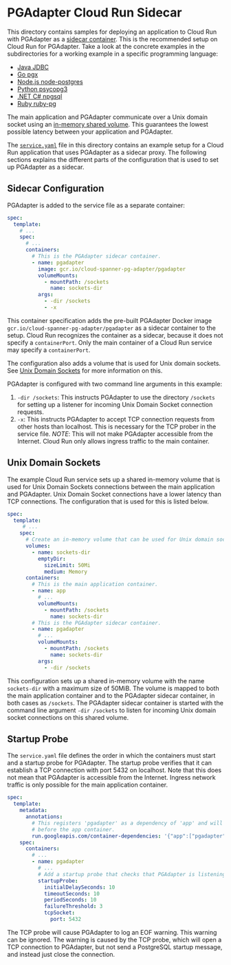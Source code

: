 # PGAdapter Cloud Run Sidecar

This directory contains samples for deploying an application to Cloud Run with PGAdapter as a
[sidecar container](https://cloud.google.com/run/docs/deploying#sidecars). This is the recommended
setup on Cloud Run for PGAdapter. Take a look at the concrete examples in the subdirectories for a
working example in a specific programming language:
- [Java JDBC](./java)
- [Go pgx](./golang)
- [Node.js node-postgres](./nodejs)
- [Python psycopg3](./python)
- [.NET C# npgsql](./dotnet)
- [Ruby ruby-pg](./ruby)

The main application and PGAdapter communicate over a Unix domain socket using an
[in-memory shared volume](https://cloud.google.com/run/docs/configuring/in-memory-volumes).
This guarantees the lowest possible latency between your application and PGAdapter.

The [`service.yaml`](./service.yaml) file in this directory contains an example setup for a Cloud
Run application that uses PGAdapter as a sidecar proxy. The following sections explains the
different parts of the configuration that is used to set up PGAdapter as a sidecar.

## Sidecar Configuration

PGAdapter is added to the service file as a separate container:

```yaml
spec:
  template:
    # ...
    spec:
      # ...
      containers:
        # This is the PGAdapter sidecar container.
        - name: pgadapter
          image: gcr.io/cloud-spanner-pg-adapter/pgadapter
          volumeMounts:
            - mountPath: /sockets
              name: sockets-dir
          args:
            - -dir /sockets
            - -x
```

This container specification adds the pre-built PGAdapter Docker image
`gcr.io/cloud-spanner-pg-adapter/pgadapter` as a sidecar container to the setup. Cloud Run
recognizes the container as a sidecar, because it does not specify a `containerPort`. Only the main
container of a Cloud Run service may specify a `containerPort`.

The configuration also adds a volume that is used for Unix domain sockets.
See [Unix Domain Sockets](#unix-domain-sockets) for more information on this.

PGAdapter is configured with two command line arguments in this example:
1. `-dir /sockets`: This instructs PGAdapter to use the directory `/sockets` for setting up a
   listener for incoming Unix Domain Socket connection requests.
2. `-x`: This instructs PGAdapter to accept TCP connection requests from other hosts than localhost.
   This is necessary for the TCP prober in the service file. _NOTE_: This will not make PGAdapter
   accessible from the Internet. Cloud Run only allows ingress traffic to the main container.

## Unix Domain Sockets

The example Cloud Run service sets up a shared in-memory volume that is used for Unix Domain Sockets
connections between the main application and PGAdapter. Unix Domain Socket connections have a lower
latency than TCP connections. The configuration that is used for this is listed below.

```yaml
spec:
  template:
     # ...
    spec:
      # Create an in-memory volume that can be used for Unix domain sockets.
      volumes:
        - name: sockets-dir
          emptyDir:
            sizeLimit: 50Mi
            medium: Memory
      containers:
        # This is the main application container.
        - name: app
          # ...
          volumeMounts:
            - mountPath: /sockets
              name: sockets-dir
        # This is the PGAdapter sidecar container.
        - name: pgadapter
          # ...
          volumeMounts:
            - mountPath: /sockets
              name: sockets-dir
          args:
            - -dir /sockets
```

This configuration sets up a shared in-memory volume with the name `sockets-dir` with a maximum size
of 50MiB. The volume is mapped to both the main application container and to the PGAdapter sidecar
container, in both cases as `/sockets`.  The PGAdapter sidecar container is started with the command
line argument `-dir /sockets` to listen for incoming Unix domain socket connections on this shared
volume.

## Startup Probe

The `service.yaml` file defines the order in which the containers must start and a startup probe
for PGAdapter. The startup probe verifies that it can establish a TCP connection with port 5432 on
localhost. Note that this does not mean that PGAdapter is accessible from the Internet. Ingress
network traffic is only possible for the main application container.

```yaml
spec:
  template:
    metadata:
      annotations:
        # This registers 'pgadapter' as a dependency of 'app' and will ensure that pgadapter starts
        # before the app container.
        run.googleapis.com/container-dependencies: '{"app":["pgadapter"]}'
    spec:
      containers:
        # ...
        - name: pgadapter
          # ...
          # Add a startup probe that checks that PGAdapter is listening on port 5432.
          startupProbe:
            initialDelaySeconds: 10
            timeoutSeconds: 10
            periodSeconds: 10
            failureThreshold: 3
            tcpSocket:
              port: 5432
```

The TCP probe will cause PGAdapter to log an EOF warning. This warning can be ignored. The
warning is caused by the TCP probe, which will open a TCP connection to PGAdapter, but not send a
PostgreSQL startup message, and instead just close the connection.
